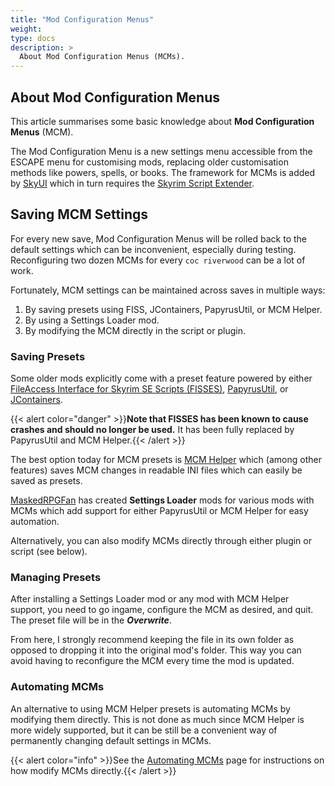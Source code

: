 ```yaml
---
title: "Mod Configuration Menus"
weight:
type: docs
description: >
  About Mod Configuration Menus (MCMs).
---
```


## About Mod Configuration Menus

This article summarises some basic knowledge about **Mod Configuration Menus** (MCM).

The Mod Configuration Menu is a new settings menu accessible from the ESCAPE menu for customising mods, replacing older customisation methods like powers, spells, or books. The framework for MCMs is added by [SkyUI](https://www.nexusmods.com/skyrimspecialedition/mods/12604) which in turn requires the [Skyrim Script Extender](/skyforge/modding-resources/skyrim-script-extender/).
## Saving MCM Settings

For every new save, Mod Configuration Menus will be rolled back to the default settings which can be inconvenient, especially during testing. Reconfiguring two dozen MCMs for every `coc riverwood` can be a lot of work.

Fortunately, MCM settings can be maintained across saves in multiple ways:

1. By saving presets using FISS, JContainers, PapyrusUtil, or MCM Helper.
2. By using a Settings Loader mod.
3. By modifying the MCM directly in the script or plugin.

### Saving Presets

Some older mods explicitly come with a preset feature powered by either [FileAccess Interface for Skyrim SE Scripts (FISSES)](https://www.nexusmods.com/skyrimspecialedition/mods/13956), [PapyrusUtil](https://www.nexusmods.com/skyrimspecialedition/mods/13048), or [JContainers](https://www.nexusmods.com/skyrimspecialedition/mods/16495).

{{< alert color="danger" >}}**Note that FISSES has been known to cause crashes and should no longer be used.** It has been fully replaced by PapyrusUtil and MCM Helper.{{< /alert >}}

The best option today for MCM presets is [MCM Helper](https://www.nexusmods.com/skyrimspecialedition/mods/53000) which (among other features) saves MCM changes in readable INI files which can easily be saved as presets.

[MaskedRPGFan](https://www.nexusmods.com/skyrimspecialedition/users/22822094?tab=user+files) has created **Settings Loader** mods for various mods with MCMs which add support for either PapyrusUtil or MCM Helper for easy automation.

Alternatively, you can also modify MCMs directly through either plugin or script (see below).

### Managing Presets

After installing a Settings Loader mod or any mod with MCM Helper support, you need to go ingame, configure the MCM as desired, and quit. The preset file will be in the ***Overwrite***.

From here, I strongly recommend keeping the file in its own folder as opposed to dropping it into the original mod's folder. This way you can avoid having to reconfigure the MCM every time the mod is updated.

### Automating MCMs

An alternative to using MCM Helper presets is automating MCMs by modifying them directly. This is not done as much since MCM Helper is more widely supported, but it can be still be a convenient way of permanently changing default settings in MCMs.

{{< alert color="info" >}}See the [Automating MCMs](/skyforge/modding-resources/automatic-mcms/) page for instructions on how modify MCMs directly.{{< /alert >}}
